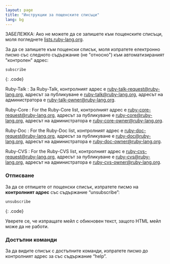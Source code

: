 ```yaml
---
layout: page
title: "Инструкции за пощенските списъци"
lang: bg
---
```


ЗАБЕЛЕЖКА: Ако не можете да се запишете към пощенските списъци, моля
погледнете [lists.ruby-lang.org](http://lists.ruby-lang.org).

За да се запишете към пощенски списък, моля изпратете електронно писмо
със следното съдържание (не "относно") към автоматизираният "контролен"
адрес:

    subscribe
{: .code}

Ruby-Talk
: За Ruby-Talk, контролният адрес е
  [ruby-talk-request@ruby-lang.org](mailto:ruby-talk-request@ruby-lang.org),
  адресът за публикуване е
  [ruby-talk@ruby-lang.org](mailto:ruby-talk@ruby-lang.org), адресът на
  администратора е
  [ruby-talk-owner@ruby-lang.org](mailto:ruby-talk-owner@ruby-lang.org).

Ruby-Core
: For the Ruby-Core list, контролният адрес е
  [ruby-core-request@ruby-lang.org](mailto:ruby-core-request@ruby-lang.org),
  адресът за публикуване е
  [ruby-core@ruby-lang.org](mailto:ruby-core@ruby-lang.org), адресът на
  администратора е
  [ruby-core-owner@ruby-lang.org](mailto:ruby-core-owner@ruby-lang.org).

Ruby-Doc
: For the Ruby-Doc list, контролният адрес е
  [ruby-doc-request@ruby-lang.org](mailto:ruby-doc-request@ruby-lang.org),
  адресът за публикуване е
  [ruby-doc@ruby-lang.org](mailto:ruby-doc@ruby-lang.org), адресът на
  администратора е
  [ruby-doc-owner@ruby-lang.org](mailto:ruby-doc-owner@ruby-lang.org).

Ruby-CVS
: For the Ruby-CVS list, контролният адрес е
  [ruby-cvs-request@ruby-lang.org](mailto:ruby-cvs-request@ruby-lang.org),
  адресът за публикуване е
  [ruby-cvs@ruby-lang.org](mailto:ruby-cvs@ruby-lang.org), адресът на
  администратора е
  [ruby-cvs-owner@ruby-lang.org](mailto:ruby-cvs-owner@ruby-lang.org).

### Отписване

За да се отпишете от пощенски списък, изпратете писмо на **контролният
адрес** със съдържание “unsubscribe”:

    unsubscribe
{: .code}

Уверете се, че изпращате мейл с обикновен текст, защото HTML мейл може да
не работи.

### Достъпни команди

За да видите списък с достъпните команди, изпратете писмо до контролният адрес
за със съдържание “help”.

